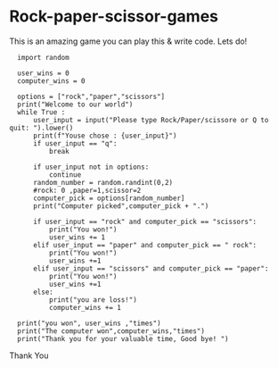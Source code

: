 # Rock-paper-scissor-games

This is an amazing game you can play this & write code. Lets do! 

      import random

      user_wins = 0
      computer_wins = 0

      options = ["rock","paper","scissors"]
      print("Welcome to our world")
      while True :
          user_input = input("Please type Rock/Paper/scissore or Q to quit: ").lower()
          print(f"Youse chose : {user_input}")
          if user_input == "q":
              break

          if user_input not in options:
              continue
          random_number = random.randint(0,2)
          #rock: 0 ,paper=1,scissor=2
          computer_pick = options[random_number]
          print("Computer picked",computer_pick + ".")

          if user_input == "rock" and computer_pick == "scissors":
              print("You won!")
              user_wins += 1
          elif user_input == "paper" and computer_pick == " rock":
              print("You won!")
              user_wins +=1
          elif user_input == "scissors" and computer_pick == "paper":
              print("You won!")
              user_wins +=1
          else:
              print("you are loss!")
              computer_wins += 1

      print("you won", user_wins ,"times")
      print("The computer won",computer_wins,"times")
      print("Thank you for your valuable time, Good bye! ")


Thank You
